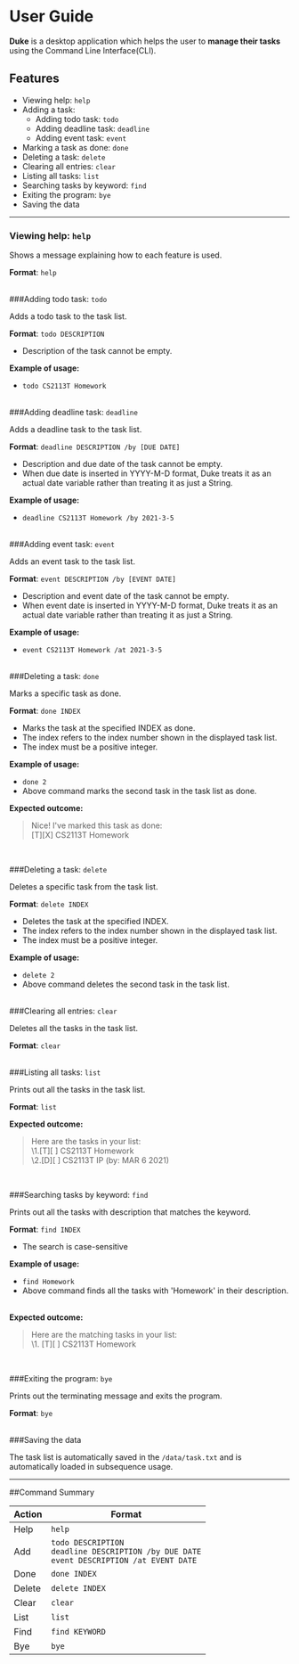 # User Guide

**Duke** is a desktop application which helps the user to **manage their tasks**
using the Command Line Interface(CLI).

## Features 

* Viewing help: `help`
* Adding a task:
  * Adding todo task: `todo`
  * Adding deadline task: `deadline`
  * Adding event task: `event`
* Marking a task as done: `done`
* Deleting a task: `delete`
* Clearing all entries: `clear`
* Listing all tasks: `list`
* Searching tasks by keyword: `find`
* Exiting the program: `bye`
* Saving the data

---

### Viewing help: `help`

Shows a message explaining how to each feature is used.

**Format**: `help`
<br /> <br />


###Adding todo task: `todo`

Adds a todo task to the task list.

**Format**: `todo DESCRIPTION`
* Description of the task cannot be empty.

**Example of usage:**
- `todo CS2113T Homework`
<br /> <br />

###Adding deadline task: `deadline`

Adds a deadline task to the task list.

**Format**: `deadline DESCRIPTION /by [DUE DATE]`
* Description and due date of the task cannot be empty.
* When due date is inserted in YYYY-M-D format, Duke treats it as an actual
  date variable rather than treating it as just a String.

**Example of usage:**
- `deadline CS2113T Homework /by 2021-3-5`
<br /> <br />

###Adding event task: `event`

Adds an event task to the task list.

**Format**: `event DESCRIPTION /by [EVENT DATE]`
* Description and event date of the task cannot be empty.
* When event date is inserted in YYYY-M-D format, Duke treats it as an actual
  date variable rather than treating it as just a String.
  
**Example of usage:**
- `event CS2113T Homework /at 2021-3-5`
<br /> <br />

###Deleting a task: `done`

Marks a specific task as done.

**Format**: `done INDEX`
* Marks the task at the specified INDEX as done.
* The index refers to the index number shown in the displayed task list.
* The index must be a positive integer.

**Example of usage:**
- `done 2`
- Above command marks the second task in the task list as done.

**Expected outcome:**
>Nice! I've marked this task as done:\
>\[T]\[X] CS2113T Homework 

<br />

###Deleting a task: `delete`

Deletes a specific task from the task list.

**Format**: `delete INDEX`
* Deletes the task at the specified INDEX.
* The index refers to the index number shown in the displayed task list.
* The index must be a positive integer.

**Example of usage:**
- `delete 2`
- Above command deletes the second task in the task list.
  <br /> <br />
  
###Clearing all entries: `clear`

Deletes all the tasks in the task list.

**Format**: `clear`
  <br /> <br />

###Listing all tasks: `list`

Prints out all the tasks in the task list.

**Format**: `list`

**Expected outcome:**
>Here are the tasks in your list:\
>\1.\[T][ ] CS2113T Homework\
>\2.\[D][ ] CS2113T IP (by: MAR 6 2021)

<br />

###Searching tasks by keyword: `find`

Prints out all the tasks with description that matches the keyword.

**Format**: `find INDEX`
* The search is case-sensitive

**Example of usage:**
- `find Homework`
- Above command finds all the tasks with 'Homework' in their description.
  <br /> <br />
  
**Expected outcome:**
>Here are the matching tasks in your list:\
>\1. \[T][ ] CS2113T Homework

<br />

###Exiting the program: `bye`

Prints out the terminating message and exits the program.

**Format**: `bye`
<br /> <br />

###Saving the data

The task list is automatically saved in the `/data/task.txt` and is 
automatically loaded in subsequence usage.

---

##Command Summary

Action | Format
------ | ---------------
Help | `help`
Add | `todo DESCRIPTION` <br /> `deadline DESCRIPTION /by DUE DATE` <br /> `event DESCRIPTION /at EVENT DATE`
Done | `done INDEX`
Delete | `delete INDEX`
Clear | `clear`
List | `list`
Find | `find KEYWORD`
Bye | `bye`